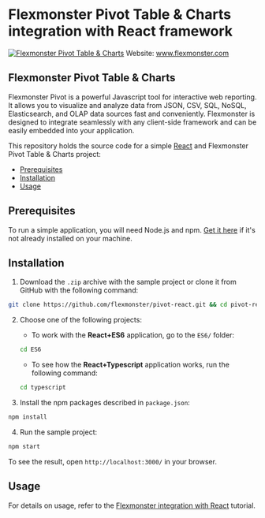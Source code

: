 # Flexmonster Pivot Table & Charts integration with React framework
[![Flexmonster Pivot Table & Charts](https://www.flexmonster.com/fm_uploads/2020/06/GitHub_fm.png)](http://flexmonster.com)
Website: www.flexmonster.com

## Flexmonster Pivot Table & Charts

Flexmonster Pivot is a powerful Javascript tool for interactive web reporting. It allows you to visualize and analyze data from JSON, CSV, SQL, NoSQL, Elasticsearch, and OLAP data sources fast and conveniently. Flexmonster is designed to integrate seamlessly with any client-side framework and can be easily embedded into your application.

This repository holds the source code for a simple [React](https://reactjs.org/) and Flexmonster Pivot Table & Charts project:

- [Prerequisites](#prerequisites)
- [Installation](#installation)
- [Usage](#usage)

## Prerequisites

To run a simple application, you will need Node.js and npm. [Get it here](https://docs.npmjs.com/downloading-and-installing-node-js-and-npm) if it's not already installed on your machine.

## Installation

1. Download the `.zip` archive with the sample project or clone it from GitHub with the following command:

```bash
git clone https://github.com/flexmonster/pivot-react.git && cd pivot-react
```

2. Choose one of the following projects:

    - To work with the **React+ES6** application, go to the `ES6/` folder:

    ```bash
    cd ES6
    ```

    - To see how the **React+Typescript** application works, run the following command:

    ```bash
    cd typescript
    ```

3. Install the npm packages described in `package.json`:

```bash
npm install
```

4. Run the sample project:

```bash
npm start 
```

To see the result, open `http://localhost:3000/` in your browser.

## Usage

For details on usage, refer to the [Flexmonster integration with React](http://www.flexmonster.com/doc/integration-with-react/) tutorial.
